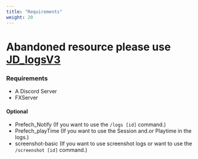 ```yaml
---
title: "Requirements"
weight: 20
---
```


# Abandoned resource please use [JD_logsV3](../jd_logsv3/)

### Requirements
- A Discord Server
- FXServer

#### Optional
- Prefech_Notify (If you want to use the `/logs [id]` command.)
- Prefech_playTime (If you want to use the Session and.or Playtime in the logs.)
- screenshot-basic (If you want to use screenshot logs or want to use the `/screenshot [id]` command.)
